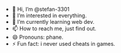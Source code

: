 - 👋 Hi, I’m @stefan-3301
- 👀 I’m interested in everything.
- 🌱 I’m currently learning web dev.
- 📫 How to reach me, just find out.
- 😄 Pronouns: phane.
- ⚡ Fun fact: i never used cheats in games.

<!---
paris-3301/paris-3301 is a ✨ special ✨ repository because its `README.md` (this file) appears on your GitHub profile.
You can click the Preview link to take a look at your changes.
--->
